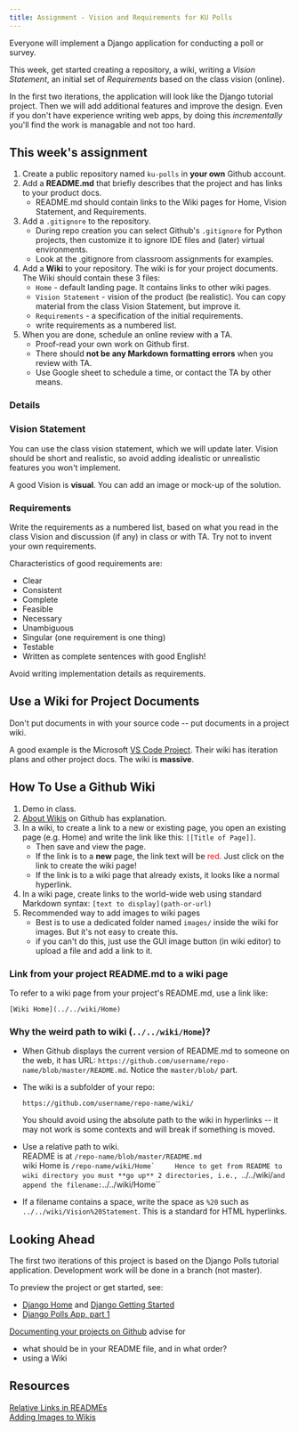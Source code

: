 ```yaml
---
title: Assignment - Vision and Requirements for KU Polls
---
```


Everyone will implement a Django application for conducting a poll or survey.  

This week, get started creating a repository, a wiki,
writing a *Vision Statement*, an initial set of *Requirements*
based on the class vision (online).

In the first two iterations, the application will look 
like the Django tutorial project.
Then we will add additional features and improve the design.
Even if you don't have experience writing web apps,
by doing this *incrementally* you'll find the work is managable
and not too hard.


## This week's assignment

1. Create a public repository named `ku-polls` in **your own** Github account.
2. Add a **README.md** that briefly describes that the project and has links to your product docs. 
   - README.md should contain links to the Wiki pages for Home, Vision Statement, and Requirements.
3. Add a `.gitignore` to the repository. 
   - During repo creation you can select Github's `.gitignore` for Python projects, then customize it to ignore IDE files and (later) virtual environments.
   - Look at the .gitignore from classroom assignments for examples.
4. Add a **Wiki** to your repository.  The wiki is for your project documents.  The Wiki should contain these 3 files:
   - `Home` - default landing page. It contains links to other wiki pages.
   - `Vision Statement` - vision of the product (be realistic). You can copy material from the class Vision Statement, but improve it.
   - `Requirements` - a specification of the initial requirements.
   - write requirements as a numbered list.
5. When you are done, schedule an online review with a TA.
   - Proof-read your own work on Github first.
   - There should **not be any Markdown formatting errors** when you review with TA.
   - Use Google sheet to schedule a time, or contact the TA by other means.


### Details

### Vision Statement

You can use the class vision statement, which we will update later.
Vision should be short and realistic, so avoid adding idealistic or
unrealistic features you won't implement.

A good Vision is **visual**.  You can add an image or mock-up of the solution.

### Requirements 

Write the requirements as a numbered list, based on what you read in the 
class Vision and discussion (if any) in class or with TA.
Try not to invent your own requirements.

Characteristics of good requirements are:

* Clear
* Consistent
* Complete
* Feasible
* Necessary
* Unambiguous
* Singular (one requirement is one thing)
* Testable
* Written as complete sentences with good English!

Avoid writing implementation details as requirements.

## Use a Wiki for Project Documents

Don't put documents in with your source code -- put documents in a project wiki.

A good example is the Microsoft [VS Code Project](https://github.com/microsoft/vscode). Their wiki has iteration plans and other project docs.  The wiki is **massive**.

## How To Use a Github Wiki

1. Demo in class.  
2. [About Wikis](https://docs.github.com/en/github/building-a-strong-community/about-wikis) on Github has explanation.
3. In a wiki, to create a link to a new or existing page, you open an existing page (e.g. Home) and write the link like this: ``[[Title of Page]]``. 
   - Then save and view the page. 
   - If the link is to a **new** page, the link text will be <font color="red">red</font>. Just click on the link to create the wiki page!
   - If the link is to a wiki page that already exists, it looks like a normal hyperlink.
4. In a wiki page, create links to the world-wide web using standard Markdown syntax: `[text to display](path-or-url)`
5. Recommended way to add images to wiki pages
   - Best is to use a dedicated folder named `images/` inside the wiki for images. But it's not easy to create this.
   - if you can't do this, just use the GUI image button (in wiki editor) to upload a file and add a link to it.

### Link from your project README.md to a wiki page

To refer to a wiki page from your project's README.md,
use a link like:
```
[Wiki Home](../../wiki/Home)
```

### Why the weird path to wiki (`../../wiki/Home`)?

- When Github displays the current version of README.md to someone on the web, it has URL: ``https://github.com/username/repo-name/blob/master/README.md``.  Notice the `master/blob/` part.
- The wiki is a subfolder of your repo:
  ```
  https://github.com/username/repo-name/wiki/
  ```
  You should avoid using the absolute path to the wiki in hyperlinks -- it may not work is some contexts and will break if something is moved.
- Use a relative path to wiki.    
  README is at ``/repo-name/blob/master/README.md``    
  wiki Home is ``/repo-name/wiki/Home`    
  Hence to get from README to wiki directory you must **go up** 2 directories, i.e., ``../../wiki/`` and append the filename: ``../../wiki/Home``

- If a filename contains a space, write the space as `%20` such as ``../../wiki/Vision%20Statement``.  This is a standard for HTML hyperlinks.

## Looking Ahead

The first two iterations of this project is based on the Django Polls tutorial application.  Development work will be done in a branch (not master).

To preview the project or get started, see:

 * [Django Home](https://www.djangoproject.com/) and [Django Getting Started](https://www.djangoproject.com/start/)
 * [Django Polls App, part 1](https://docs.djangoproject.com/en/3.1/intro/tutorial01/)

[Documenting your projects on Github](https://guides.github.com/features/wikis/) advise for 
  * what should be in your README file, and in what order?
  * using a Wiki


## Resources

[Relative Links in READMEs](https://help.github.com/articles/adding-images-to-wikis/)    
[Adding Images to Wikis](https://help.github.com/articles/adding-images-to-wikis/)
